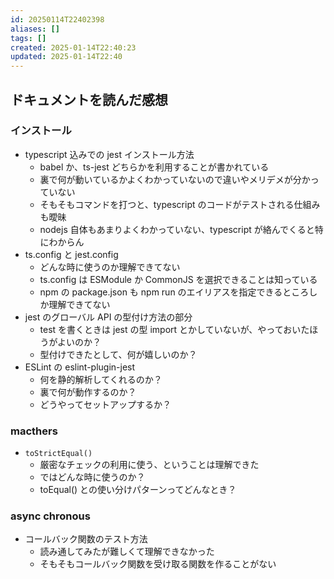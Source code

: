 ```yaml
---
id: 20250114T22402398
aliases: []
tags: []
created: 2025-01-14T22:40:23
updated: 2025-01-14T22:40
---
```


## ドキュメントを読んだ感想

### インストール

- typescript 込みでの jest インストール方法
    - babel か、ts-jest どちらかを利用することが書かれている
    - 裏で何が動いているかよくわかっていないので違いやメリデメが分かっていない
    - そもそもコマンドを打つと、typescript のコードがテストされる仕組みも曖昧
    - nodejs 自体もあまりよくわかっていない、typescript が絡んでくると特にわからん
- ts.config と jest.config
    - どんな時に使うのか理解できてない
    - ts.config は ESModule か CommonJS を選択できることは知っている
    - npm の package.json も npm run のエイリアスを指定できるところしか理解できてない
- jest のグローバル API の型付け方法の部分
    - test を書くときは jest の型 import とかしていないが、やっておいたほうがよいのか？
    - 型付けできたとして、何が嬉しいのか？
- ESLint の eslint-plugin-jest
    - 何を静的解析してくれるのか？
    - 裏で何が動作するのか？
    - どうやってセットアップするか？

### macthers

- `toStrictEqual()`
    - 厳密なチェックの利用に使う、ということは理解できた
    - ではどんな時に使うのか？
    - toEqual() との使い分けパターンってどんなとき？

### async chronous

- コールバック関数のテスト方法
    - 読み通してみたが難しくて理解できなかった
    - そもそもコールバック関数を受け取る関数を作ることがない